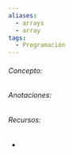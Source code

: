 ```yaml
---
aliases:
  - arrays
  - array
tags:
  - Programación
---
```

###### Concepto:



###### Anotaciones:

> 

######  Recursos:

- []()